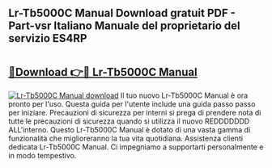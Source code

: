 ## Lr-Tb5000C Manual Download gratuit PDF - Part-vsr Italiano Manuale del proprietario del servizio ES4RP

# <h2><a href="http://dfgrheb.blite.top/?on=Lr-Tb5000C+Manual">🔗Download 👉🔴 Lr-Tb5000C Manual</a></h2>

[![Lr-Tb5000C Manual download](https://i.imgur.com/lujVjoI.png)](http://dfgrheb.blite.top/?on=Lr-Tb5000C+Manual)
Il tuo nuovo Lr-Tb5000C Manual è ora pronto per l'uso. Questa guida per l'utente include una guida passo passo per iniziare. Precauzioni di sicurezza per interni si prega di prendere nota di tutte le precauzioni di sicurezza quando si utilizza il nuovo REDDDDDDD ALL'interno. Questo Lr-Tb5000C Manual è dotato di una vasta gamma di funzionalità che miglioreranno la tua vita quotidiana. Assistenza clienti dedicata Lr-Tb5000C Manual. Ci impegniamo a supportarti personalmente e in modo tempestivo.
